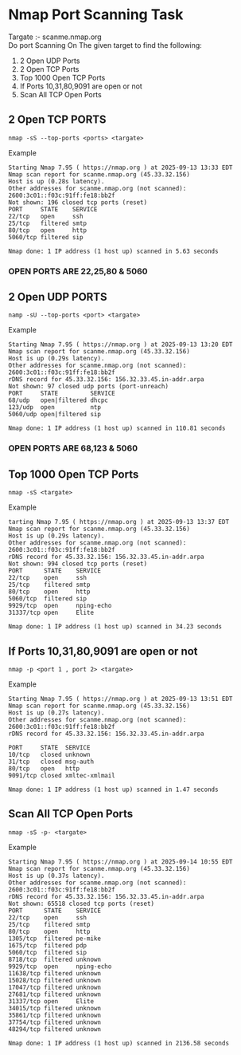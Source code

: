 # Nmap Port Scanning Task 
Targate :- scanme.nmap.org \
Do port Scanning On The given target to find the following:
1. 2 Open UDP Ports
2. 2 Open TCP Ports
3. Top 1000 Open TCP Ports
4. If Ports 10,31,80,9091 are open or not
5. Scan All TCP Open Ports


## 2 Open TCP PORTS
` nmap -sS --top-ports <ports> <targate> `


Example
```
Starting Nmap 7.95 ( https://nmap.org ) at 2025-09-13 13:33 EDT
Nmap scan report for scanme.nmap.org (45.33.32.156)
Host is up (0.28s latency).
Other addresses for scanme.nmap.org (not scanned): 2600:3c01::f03c:91ff:fe18:bb2f
Not shown: 196 closed tcp ports (reset)
PORT     STATE    SERVICE
22/tcp   open     ssh
25/tcp   filtered smtp
80/tcp   open     http
5060/tcp filtered sip

Nmap done: 1 IP address (1 host up) scanned in 5.63 seconds
```
### OPEN PORTS ARE 22,25,80 & 5060


## 2 Open UDP PORTS
` namp -sU --top-ports <port> <targate> `


Example 
```
Starting Nmap 7.95 ( https://nmap.org ) at 2025-09-13 13:20 EDT
Nmap scan report for scanme.nmap.org (45.33.32.156)
Host is up (0.29s latency).
Other addresses for scanme.nmap.org (not scanned): 2600:3c01::f03c:91ff:fe18:bb2f
rDNS record for 45.33.32.156: 156.32.33.45.in-addr.arpa
Not shown: 97 closed udp ports (port-unreach)
PORT     STATE         SERVICE
68/udp   open|filtered dhcpc
123/udp  open          ntp
5060/udp open|filtered sip

Nmap done: 1 IP address (1 host up) scanned in 110.81 seconds
```
### OPEN PORTS ARE 68,123 & 5060


## Top 1000 Open TCP Ports
` nmap -sS <targate> `


Example 
```
tarting Nmap 7.95 ( https://nmap.org ) at 2025-09-13 13:37 EDT
Nmap scan report for scanme.nmap.org (45.33.32.156)
Host is up (0.29s latency).
Other addresses for scanme.nmap.org (not scanned): 2600:3c01::f03c:91ff:fe18:bb2f
rDNS record for 45.33.32.156: 156.32.33.45.in-addr.arpa
Not shown: 994 closed tcp ports (reset)
PORT      STATE    SERVICE
22/tcp    open     ssh
25/tcp    filtered smtp
80/tcp    open     http
5060/tcp  filtered sip
9929/tcp  open     nping-echo
31337/tcp open     Elite

Nmap done: 1 IP address (1 host up) scanned in 34.23 seconds
```


## If Ports 10,31,80,9091 are open or not
` nmap -p <port 1 , port 2> <targate> `


Example
```
Starting Nmap 7.95 ( https://nmap.org ) at 2025-09-13 13:51 EDT
Nmap scan report for scanme.nmap.org (45.33.32.156)
Host is up (0.27s latency).
Other addresses for scanme.nmap.org (not scanned): 2600:3c01::f03c:91ff:fe18:bb2f
rDNS record for 45.33.32.156: 156.32.33.45.in-addr.arpa

PORT     STATE  SERVICE
10/tcp   closed unknown
31/tcp   closed msg-auth
80/tcp   open   http
9091/tcp closed xmltec-xmlmail

Nmap done: 1 IP address (1 host up) scanned in 1.47 seconds
```


## Scan All TCP Open Ports
` nmap -sS -p- <targate> `


Example
```
Starting Nmap 7.95 ( https://nmap.org ) at 2025-09-14 10:55 EDT
Nmap scan report for scanme.nmap.org (45.33.32.156)
Host is up (0.37s latency).
Other addresses for scanme.nmap.org (not scanned): 2600:3c01::f03c:91ff:fe18:bb2f
rDNS record for 45.33.32.156: 156.32.33.45.in-addr.arpa
Not shown: 65518 closed tcp ports (reset)
PORT      STATE    SERVICE
22/tcp    open     ssh
25/tcp    filtered smtp
80/tcp    open     http
1305/tcp  filtered pe-mike
1675/tcp  filtered pdp
5060/tcp  filtered sip
8718/tcp  filtered unknown
9929/tcp  open     nping-echo
11638/tcp filtered unknown
15028/tcp filtered unknown
17047/tcp filtered unknown
27681/tcp filtered unknown
31337/tcp open     Elite
34015/tcp filtered unknown
35861/tcp filtered unknown
37754/tcp filtered unknown
48294/tcp filtered unknown

Nmap done: 1 IP address (1 host up) scanned in 2136.58 seconds
```




